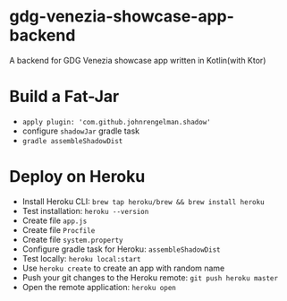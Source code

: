 # gdg-venezia-showcase-app-backend
A backend for GDG Venezia showcase app written in Kotlin(with Ktor)

# Build a Fat-Jar
- `apply plugin: 'com.github.johnrengelman.shadow'`
- configure `shadowJar` gradle task
- `gradle assembleShadowDist`

# Deploy on Heroku

- Install Heroku CLI: `brew tap heroku/brew && brew install heroku`
- Test installation: `heroku --version`
- Create file `app.js`
- Create file `Procfile`
- Create file `system.property`
- Configure gradle task for Heroku: `assembleShadowDist`
- Test locally: `heroku local:start`
- Use `heroku create` to create an app with random name
- Push your git changes to the Heroku remote: `git push heroku master`
- Open the remote application: `heroku open`